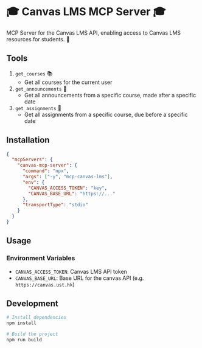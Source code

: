 # 🎓 Canvas LMS MCP Server 🎓

MCP Server for the Canvas LMS API, enabling access to Canvas LMS resources for students. 🚀

## Tools

1. `get_courses` 📚
   - Get all courses for the current user
2. `get_announcements` 📣
   - Get all announcements from a specific course, made after a specific date
3. `get_assignments` 📝
   - Get all assignments from a specific course, due before a specific date

## Installation

```json
{
  "mcpServers": {
    "canvas-mcp-server": {
      "command": "npx",
      "args": ["-y", "mcp-canvas-lms"],
      "env": {
        "CANVAS_ACCESS_TOKEN": "key",
        "CANVAS_BASE_URL": "https://..."
      },
      "transportType": "stdio"
    }
  }
}
```

## Usage

### Environment Variables

- `CANVAS_ACCESS_TOKEN`: Canvas LMS API token
- `CANVAS_BASE_URL`: Base URL for the canvas API (e.g. `https://canvas.ust.hk`)

## Development

```bash
# Install dependencies
npm install

# Build the project
npm run build
```
